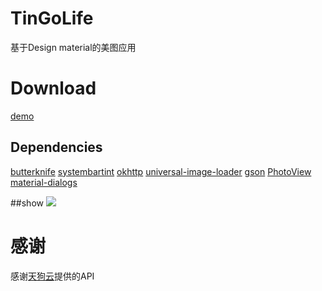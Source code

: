 # TinGoLife
基于Design material的美图应用

Download
====
[demo](http://beta.qq.com/m/krlk)

## Dependencies
[butterknife](https://github.com/JakeWharton/butterknife)
[systembartint](https://github.com/jgilfelt/SystemBarTint)
[okhttp](https://github.com/square/okhttp)
[universal-image-loader](https://github.com/nostra13/Android-Universal-Image-Loader)
[gson](https://github.com/google/gson)
[PhotoView](https://github.com/chrisbanes/PhotoView)
[material-dialogs](https://github.com/afollestad/material-dialogs)


##show
![](https://github.com/babylikebird/TinGoLife/blob/master/TinGoLife/show.gif)

感谢
===
感谢[天狗云](http://www.tngou.net/doc/)提供的API


